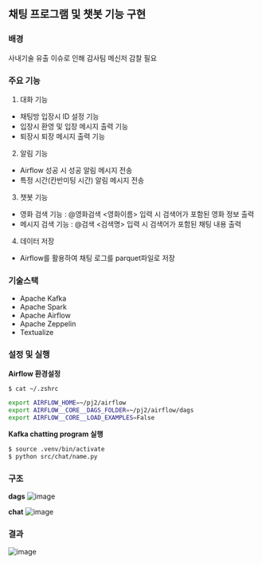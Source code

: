 ## 채팅 프로그램 및 챗봇 기능 구현

### 배경
사내기술 유출 이슈로 인해 감사팀 메신저 감찰 필요

### 주요 기능
1. 대화 기능
- 채팅방 입장시 ID 설정 기능
- 입장시 환영 및 입장 메시지 출력 기능
- 퇴장시 퇴장 메시지 출력 기능
2. 알림 기능
- Airflow 성공 시 성공 알림 메시지 전송
- 특정 시간(칸반미팅 시간) 알림 메시지 전송
3. 챗봇 기능
- 영화 검색 기능 : @영화검색 <영화이름> 입력 시 검색어가 포함된 영화 정보 출력
- 메시지 검색 기능 : @검색 <검색명> 입력 시 검색어가 포함된 채팅 내용 출력
4. 데이터 저장
- Airflow를 활용하여 채팅 로그를 parquet파일로 저장

### 기술스택
- Apache Kafka
- Apache Spark
- Apache Airflow
- Apache Zeppelin
- Textualize

### 설정 및 실행
**Airflow 환경설정**
```bash
$ cat ~/.zshrc

export AIRFLOW_HOME=~/pj2/airflow
export AIRFLOW__CORE__DAGS_FOLDER=~/pj2/airflow/dags
export AIRFLOW__CORE__LOAD_EXAMPLES=False
```

**Kafka chatting program 실행**
```bash
$ source .venv/bin/activate
$ python src/chat/name.py
```

### 구조
**dags**
![image](https://github.com/user-attachments/assets/9e83751e-7750-4ff0-96b2-fdc2a7532e40)

**chat**
![image](https://github.com/user-attachments/assets/a1ff8b06-730a-4c82-b0b4-da94a79a2e31)

### 결과
![image](https://github.com/user-attachments/assets/f60899e7-ac7f-4ad2-8c3c-5ed1a4cf892a)





